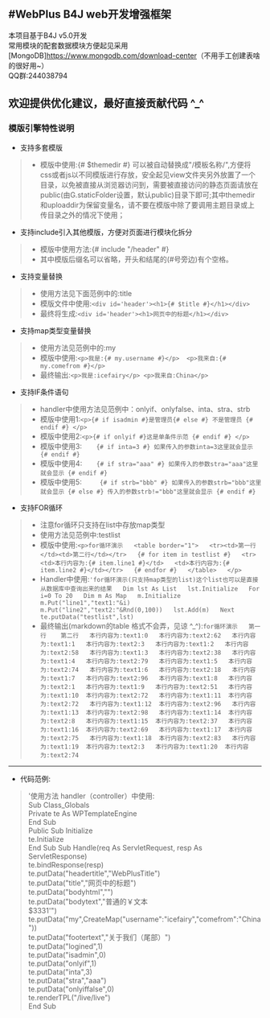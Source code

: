 #WebPlus B4J web开发增强框架
---
> 
本项目基于B4J v5.0开发  
常用模块的配套数据模块方便起见采用[MongoDB]<https://www.mongodb.com/download-center>（不用手工创建表啥的很好用~）  
QQ群:244038794  

欢迎提供优化建议，最好直接贡献代码 ^_^
---
### 模版引擎特性说明
* 支持多套模版
> * 模版中使用:{# $themedir #} 可以被自动替换成"/模板名称/",方便将css或者js以不同模版进行存放，安全起见view文件夹另外放置了一个目录，以免被直接从浏览器访问到，需要被直接访问的静态页面请放在public(由G.staticFolder设置，默认public)目录下即可;其中themedir和uploaddir为保留变量名，请不要在模版中除了要调用主题目录或上传目录之外的情况下使用；

* 支持include引入其他模版，方便对页面进行模块化拆分
> * 模版中使用方法:{# include "/header" #}
> * 其中模版后缀名可以省略，开头和结尾的(#号旁边)有个空格。

* 支持变量替换  
> * 使用方法见下面范例中的:title
> * 模版文件中使用:`<div id='header'><h1>{# $title #}</h1></div>`<br>
> * 最终将生成:`<div id='header'><h1>网页中的标题</h1></div>`

* 支持map类型变量替换
> * 使用方法见范例中的:my
> * 模版中使用:`<p>我是:{# my.username #}</p>  <p>我来自:{# my.comefrom #}</p>`  
> * 最终输出:`<p>我是:icefairy</p>
    <p>我来自:China</p>`

* 支持IF条件语句  
> * handler中使用方法见范例中：onlyif、onlyfalse、inta、stra、strb  
> * 模版中使用1:`<p>{# if isadmin #}是管理员{# else #}
        不是管理员
    {# endif #}
	</p>`
> * 模版中使用2:`<p>{# if onlyif #}这是单条件示范
    {# endif #}
	</p>`
> * 模版中使用3:`    {# if inta=3 #}
	如果传入的参数inta=3这里就会显示
	{# endif #}`
> * 模版中使用4:`    {# if stra="aaa" #}
    如果传入的参数stra="aaa"这里就会显示
	{# endif #}`
> * 模版中使用5:`     {# if strb="bbb" #}
	如果传入的参数strb="bbb"这里就会显示
	{# else #}
	传入的参数strb!="bbb"这里就会显示
	{# endif #}`
* 支持FOR循环
> * 注意for循环只支持在list中存放map类型
> * 使用方法见范例中:testlist
> * 模版中使用:`<p>for循环演示  
		<table border="1">  
			<tr><td>第一行</td><td>第二行</td></tr>  
		{# for item in testlist #}  
			<tr><td>本行内容为:{# item.line1 #}</td>  
			<td>本行内容为:{# item.line2 #}</td></tr>  
		{# endfor #}  
		</table>  
	</p>`
> * Handler中使用:`'for循环演示(只支持map类型的list)这个list也可以是直接从数据库中查询出来的结果  
	Dim lst As List  
	lst.Initialize  
	For i=0 To 20  
		Dim m As Map  
		m.Initialize  
		m.Put("line1","text1:"&i)  
		m.Put("line2","text2:"&Rnd(0,100))  
		lst.Add(m)  
	Next  
	te.putData("testlist",lst)` 
> * 最终输出(markdown的table 格式不会弄，见谅 ^_^):`for循环演示  
第一行    第二行  
本行内容为:text1:0	本行内容为:text2:62  
本行内容为:text1:1	本行内容为:text2:3  
本行内容为:text1:2	本行内容为:text2:58  
本行内容为:text1:3	本行内容为:text2:38  
本行内容为:text1:4	本行内容为:text2:79  
本行内容为:text1:5	本行内容为:text2:74  
本行内容为:text1:6	本行内容为:text2:18  
本行内容为:text1:7	本行内容为:text2:96  
本行内容为:text1:8	本行内容为:text2:1  
本行内容为:text1:9	本行内容为:text2:51  
本行内容为:text1:10	本行内容为:text2:72  
本行内容为:text1:11	本行内容为:text2:72  
本行内容为:text1:12	本行内容为:text2:96  
本行内容为:text1:13	本行内容为:text2:98  
本行内容为:text1:14	本行内容为:text2:8  
本行内容为:text1:15	本行内容为:text2:37  
本行内容为:text1:16	本行内容为:text2:69  
本行内容为:text1:17	本行内容为:text2:75  
本行内容为:text1:18	本行内容为:text2:83  
本行内容为:text1:19	本行内容为:text2:3  
本行内容为:text1:20	本行内容为:text2:74  
`
---
* 代码范例:
> '使用方法 handler（controller）中使用:   
Sub Class_Globals  
    Private te As WPTemplateEngine  
End Sub  
Public Sub Initialize  
    te.Initialize  
End Sub 
Sub Handle(req As ServletRequest, resp As ServletResponse)  
    te.bindResponse(resp)  
	te.putData("headertitle","WebPlusTitle")  
	te.putData("title","网页中的标题")  
	te.putData("bodyhtml","<script>al1ert('test');</script>")  
	te.putData("bodytext","普通的￥文本<br />$3331'")  
	te.putData("my",CreateMap("username":"icefairy","comefrom":"China"))  
	te.putData("footertext","关于我们（尾部）")  
	te.putData("logined",1)  
	te.putData("isadmin",0)  
	te.putData("onlyif",1)  
	te.putData("inta",3)  
	te.putData("stra","aaa")  
	te.putData("onlyiffalse",0)  
	te.renderTPL("/live/live")  
End Sub  
